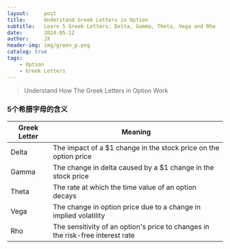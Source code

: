 ```yaml
---
layout:     post
title:      Understand Greek Letters in Option
subtitle:   Learn 5 Greek Letters: Delta, Gamma, Theta, Vega and Rho
date:       2024-05-12
author:     JX
header-img: img/green_p.png
catalog: true
tags:
    - Option
    - Greek Letters
---
```


>Understand How The Greek Letters in Option Work


### 5个希腊字母的含义

| Greek Letter | Meaning |
| --- | --- |
| Delta | The impact of a $1 change in the stock price on the option price |
| Gamma | The change in delta caused by a $1 change in the stock price |
| Theta | The rate at which the time value of an option decays |
| Vega | The change in option price due to a change in implied volatility |
| Rho | The sensitivity of an option's price to changes in the risk-free interest rate |

